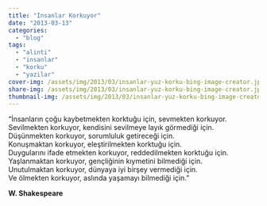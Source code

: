 ```yaml
---
title: "İnsanlar Korkuyor"
date: "2013-03-13"
categories: 
  - "blog"
tags: 
  - "alinti"
  - "insanlar"
  - "korku"
  - "yazilar"
cover-img: /assets/img/2013/03/insanlar-yuz-korku-bing-image-creator.jpg
share-img: /assets/img/2013/03/insanlar-yuz-korku-bing-image-creator.jpg
thumbnail-img: /assets/img/2013/03/insanlar-yuz-korku-bing-image-creator.jpg
---
```



“İnsanların çoğu kaybetmekten korktuğu için, sevmekten korkuyor.  
Sevilmekten korkuyor, kendisini sevilmeye layık görmediği için.  
Düşünmekten korkuyor, sorumluluk getireceği için.  
Konuşmaktan korkuyor, eleştirilmekten korktuğu için.  
Duygularını ifade etmekten korkuyor, reddedilmekten korktuğu için.  
Yaşlanmaktan korkuyor, gençliğinin kıymetini bilmediği için.  
Unutulmaktan korkuyor, dünyaya iyi birşey vermediği için.  
Ve ölmekten korkuyor, aslında yaşamayı bilmediği için.”

**W. Shakespeare**

